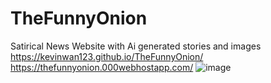 # TheFunnyOnion
Satirical News Website with Ai generated stories and images
https://kevinwan123.github.io/TheFunnyOnion/
https://thefunnyonion.000webhostapp.com/
![image](https://user-images.githubusercontent.com/114878518/207533464-9b311bc5-30ea-4f30-873d-d87a913f1e16.png)
